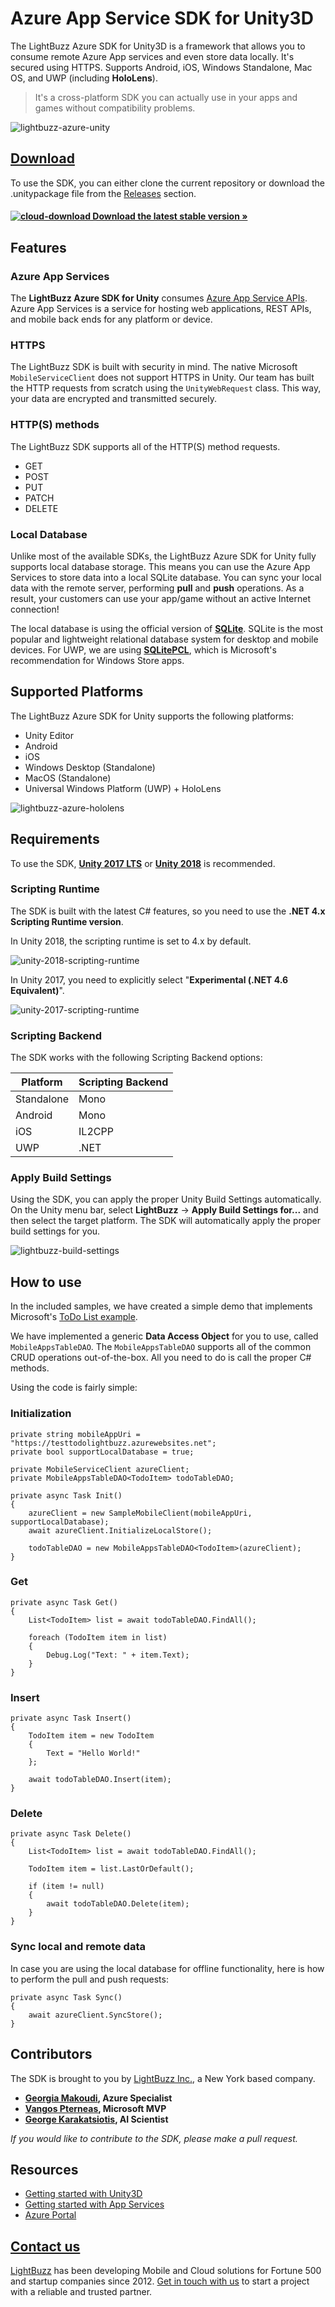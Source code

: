 # Azure App Service SDK for Unity3D

The LightBuzz Azure SDK for Unity3D is a framework that allows you to consume remote Azure App services and even store data locally. It's secured using HTTPS. Supports Android, iOS, Windows Standalone, Mac OS, and UWP (including **HoloLens**).

> It's a cross-platform SDK you can actually use in your apps and games without compatibility problems.

![lightbuzz-azure-unity](https://user-images.githubusercontent.com/562680/39691509-70b6b07e-51e6-11e8-8111-eaa171308999.png)

## [Download](https://github.com/LightBuzz/Azure-Unity/releases/latest)

To use the SDK, you can either clone the current repository or download the .unitypackage file from the [Releases](https://github.com/LightBuzz/Azure-Unity/releases/) section.

#### [![cloud-download](https://user-images.githubusercontent.com/562680/40273695-3b3de7d6-5bce-11e8-9270-3b01f28dc0b7.png) Download the latest stable version &raquo;](https://github.com/LightBuzz/Azure-Unity/releases/latest)

## Features

### Azure App Services

The **LightBuzz Azure SDK for Unity** consumes [Azure App Service APIs](http://azure.microsoft.com/en-us/documentation/articles/app-service-api-apps-why-best-platform/). Azure App Services is a service for hosting web applications, REST APIs, and mobile back ends for any platform or device.

### HTTPS

The LightBuzz SDK is built with security in mind. The native Microsoft ```MobileServiceClient``` does not support HTTPS in Unity. Our team has built the HTTP requests from scratch using the ```UnityWebRequest``` class. This way, your data are encrypted and transmitted securely.

### HTTP(S) methods

The LightBuzz SDK supports all of the HTTP(S) method requests.

* GET
* POST
* PUT
* PATCH
* DELETE

### Local Database

Unlike most of the available SDKs, the LightBuzz Azure SDK for Unity fully supports local database storage. This means you can use the Azure App Services to store data into a local SQLite database. You can sync your local data with the remote server, performing **pull** and **push** operations. As a result, your customers can use your app/game without an active Internet connection!

The local database is using the official version of **[SQLite](https://www.sqlite.org/index.html)**. SQLite is the most popular and lightweight relational database system for desktop and mobile devices. For UWP, we are using **[SQLitePCL](https://github.com/ericsink/SQLitePCL.raw)**, which is Microsoft's recommendation for Windows Store apps.

## Supported Platforms

The LightBuzz Azure SDK for Unity supports the following platforms:

* Unity Editor
* Android
* iOS
* Windows Desktop (Standalone)
* MacOS (Standalone)
* Universal Windows Platform (UWP) + HoloLens

![lightbuzz-azure-hololens](https://user-images.githubusercontent.com/562680/40274327-c670eeb2-5bdc-11e8-84d8-e0c146431f36.png)

## Requirements

To use the SDK, **[Unity 2017 LTS](https://unity3d.com/unity/qa/lts-releases)** or **[Unity 2018](https://store.unity.com/)** is recommended.

### Scripting Runtime

The SDK is built with the latest C# features, so you need to use the **.NET 4.x Scripting Runtime version**.

In Unity 2018, the scripting runtime is set to 4.x by default.

![unity-2018-scripting-runtime](https://user-images.githubusercontent.com/562680/40273487-65f9230a-5bc9-11e8-9a0e-17ee3c8fe69d.png)

In Unity 2017, you need to explicitly select "**Experimental (.NET 4.6 Equivalent)**".

![unity-2017-scripting-runtime](https://user-images.githubusercontent.com/562680/40273481-543c425a-5bc9-11e8-9ebf-375804e52557.png)

### Scripting Backend

The SDK works with the following Scripting Backend options:

| Platform | Scripting Backend |
| ------- | ------- |
| Standalone | Mono |
| Android | Mono |
| iOS | IL2CPP |
| UWP | .NET |

### Apply Build Settings

Using the SDK, you can apply the proper Unity Build Settings automatically. On the Unity menu bar, select **LightBuzz** → **Apply Build Settings for...** and then select the target platform. The SDK will automatically apply the proper build settings for you.

![lightbuzz-build-settings](https://user-images.githubusercontent.com/562680/40350478-9d1a2880-5db2-11e8-9ee7-11b5639a2320.png)

## How to use

In the included samples, we have created a simple demo that implements Microsoft's [ToDo List example](https://azure.microsoft.com/en-us/resources/samples/app-service-api-dotnet-todo-list/).

We have implemented a generic **Data Access Object** for you to use, called ```MobileAppsTableDAO```. The ```MobileAppsTableDAO``` supports all of the common CRUD operations out-of-the-box. All you need to do is call the proper C# methods.

Using the code is fairly simple:

### Initialization

```
private string mobileAppUri = "https://testtodolightbuzz.azurewebsites.net";
private bool supportLocalDatabase = true;

private MobileServiceClient azureClient;
private MobileAppsTableDAO<TodoItem> todoTableDAO;

private async Task Init()
{
    azureClient = new SampleMobileClient(mobileAppUri, supportLocalDatabase);
    await azureClient.InitializeLocalStore();

    todoTableDAO = new MobileAppsTableDAO<TodoItem>(azureClient);
}
```

### Get

```
private async Task Get()
{
    List<TodoItem> list = await todoTableDAO.FindAll();

    foreach (TodoItem item in list)
    {
        Debug.Log("Text: " + item.Text);
    }
}
```

### Insert

```
private async Task Insert()
{
    TodoItem item = new TodoItem
    {
        Text = "Hello World!"
    };

    await todoTableDAO.Insert(item);
}
```

### Delete

```
private async Task Delete()
{
    List<TodoItem> list = await todoTableDAO.FindAll();

    TodoItem item = list.LastOrDefault();

    if (item != null)
    {
        await todoTableDAO.Delete(item);
    }
}
```

### Sync local and remote data

In case you are using the local database for offline functionality, here is how to perform the pull and push requests:

```
private async Task Sync()
{
    await azureClient.SyncStore();
}
```

## Contributors

The SDK is brought to you by [LightBuzz Inc.](https://lightbuzz.com), a New York based company.

* **[Georgia Makoudi](https://lightbuzz.com/author/georgia/), Azure Specialist**
* **[Vangos Pterneas](https://lightbuzz.com/author/vangos/), Microsoft MVP**
* **[George Karakatsiotis](https://lightbuzz.com/about/), AI Scientist**

_If you would like to contribute to the SDK, please make a pull request._

## Resources

* [Getting started with Unity3D](https://unity3d.com/learn/)
* [Getting started with App Services](http://azure.microsoft.com/documentation/articles/app-service-api-dotnet-get-started/)
* [Azure Portal](https://portal.azure.com/)

## [Contact us](https://lightbuzz.com/contact)

[LightBuzz](https://lightbuzz.com) has been developing Mobile and Cloud solutions for Fortune 500 and startup companies since 2012. [Get in touch with us](https://lightbuzz.com/contact) to start a project with a reliable and trusted partner.

